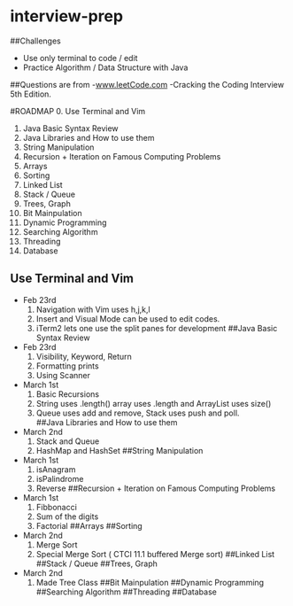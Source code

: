 # interview-prep
##Challenges 
  - Use only terminal to code / edit 
  - Practice Algorithm / Data Structure with Java

##Questions are from
  -www.leetCode.com
  -Cracking the Coding Interview 5th Edition.

#ROADMAP
  0. Use Terminal and Vim
  1. Java Basic Syntax Review
  2. Java Libraries and How to use them
  3. String Manipulation
  4. Recursion + Iteration on Famous Computing Problems 
  5. Arrays
  6. Sorting
  7. Linked List
  8. Stack / Queue
  9. Trees, Graph
  10. Bit Mainpulation
  11. Dynamic Programming
  12. Searching Algorithm
  13. Threading
  14. Database

## Use Terminal and Vim
  - Feb 23rd
    1. Navigation with Vim uses h,j,k,l
    2. Insert and Visual Mode can be used to edit codes.
    3. iTerm2 lets one use the split panes for development
##Java Basic Syntax Review
  - Feb 23rd
    1. Visibility, Keyword, Return
    2. Formatting prints
    3. Using Scanner
  - March 1st
    1. Basic Recursions
    2. String uses .length() array uses .length and ArrayList uses size()
    3. Queue uses add and remove, Stack uses push and poll. 			
##Java Libraries and How to use them
  - March 2nd
    1. Stack and Queue
    2. HashMap and HashSet
##String Manipulation
  - March 1st
    1. isAnagram 
    2. isPalindrome
    3. Reverse
##Recursion + Iteration on Famous Computing Problems 
  - March 1st
    1. Fibbonacci
    2. Sum of the digits
    3. Factorial
##Arrays
##Sorting
  - March 2nd
    1. Merge Sort
    2. Special Merge Sort ( CTCI 11.1 buffered Merge sort)
##Linked List
##Stack / Queue
##Trees, Graph
  - March 2nd
    1. Made Tree Class
##Bit Mainpulation
##Dynamic Programming
##Searching Algorithm
##Threading
##Database





#

